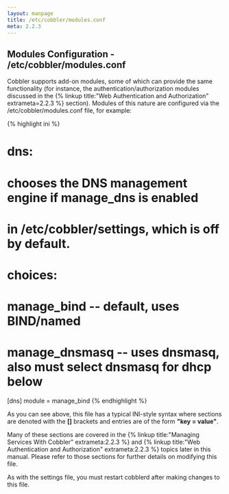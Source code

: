 ```yaml
---
layout: manpage
title: /etc/cobbler/modules.conf
meta: 2.2.3
---
```

## Modules Configuration - /etc/cobbler/modules.conf

Cobbler supports add-on modules, some of which can provide the same functionality (for instance, the authentication/authorization modules discussed in the {% linkup title:"Web Authentication and Authorization" extrameta=2.2.3 %} section). Modules of this nature are configured via the /etc/cobbler/modules.conf file, for example:

{% highlight ini %}
# dns:
# chooses the DNS management engine if manage_dns is enabled
# in /etc/cobbler/settings, which is off by default.
# choices:
#    manage_bind    -- default, uses BIND/named
#    manage_dnsmasq -- uses dnsmasq, also must select dnsmasq for dhcp below

[dns]
module = manage_bind
{% endhighlight %}

As you can see above, this file has a typical INI-style syntax where sections are denoted with the **\[\]** brackets and entries are of the form **"key = value"**.

Many of these sections are covered in the {% linkup title:"Managing Services With Cobbler" extrameta:2.2.3 %} and {% linkup title:"Web Authentication and Authorization" extrameta:2.2.3 %} topics later in this manual. Please refer to those sections for further details on modifying this file.

As with the settings file, you must restart cobblerd after making changes to this file.
